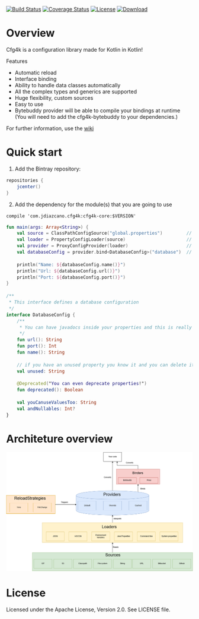 [![Build Status](https://travis-ci.org/jdiazcano/cfg4k.svg?branch=master)](https://travis-ci.org/jdiazcano/cfg4k) [![Coverage Status](https://coveralls.io/repos/github/jdiazcano/cfg4k/badge.svg?branch=master)](https://coveralls.io/github/jdiazcano/cfg4k?branch=master) [![License](https://img.shields.io/badge/License-Apache%202.0-blue.svg)](https://opensource.org/licenses/Apache-2.0) [ ![Download](https://api.bintray.com/packages/jdiazcano/cfg4k/cfg4k-core/images/download.svg) ](https://bintray.com/jdiazcano/cfg4k/)

# Overview 
Cfg4k is a configuration library made for Kotlin in Kotlin!

Features
* Automatic reload
* Interface binding
* Ability to handle data classes automatically
* All the complex types and generics are supported
* Huge flexibility, custom sources
* Easy to use
* Bytebuddy provider will be able to compile your bindings at runtime (You will need to add the cfg4k-bytebuddy to your dependencies.)

For further information, use the [wiki](https://github.com/jdiazcano/cfg4k/wiki)

# Quick start
1. Add the Bintray repository: 
```groovy
repositories {
    jcenter()
}
```

2. Add the dependency for the module(s) that you are going to use
```
compile 'com.jdiazcano.cfg4k:cfg4k-core:$VERSION'
```

```kotlin
fun main(args: Array<String>) {
    val source = ClassPathConfigSource("global.properties")         // Create source
    val loader = PropertyConfigLoader(source)                       // Create loader
    val provider = ProxyConfigProvider(loader)                      // Create provider
    val databaseConfig = provider.bind<DatabaseConfig>("database")  // bind and use

    println("Name: ${databaseConfig.name()}")
    println("Url: ${databaseConfig.url()}")
    println("Port: ${databaseConfig.port()}")
}

/**
 * This interface defines a database configuration
 */
interface DatabaseConfig {
    /**
     * You can have javadocs inside your properties and this is really cool
     */
    fun url(): String
    fun port(): Int
    fun name(): String

    // if you have an unused property you know it and you can delete it
    val unused: String

    @Deprecated("You can even deprecate properties!")
    fun deprecated(): Boolean
    
    val youCanuseValuesToo: String
    val andNullables: Int?
}
```

# Architeture overview

![Lightbox](https://raw.githubusercontent.com/jdiazcano/cfg4k/master/cfg4k-schema.png)

# License
Licensed under the Apache License, Version 2.0. See LICENSE file.
